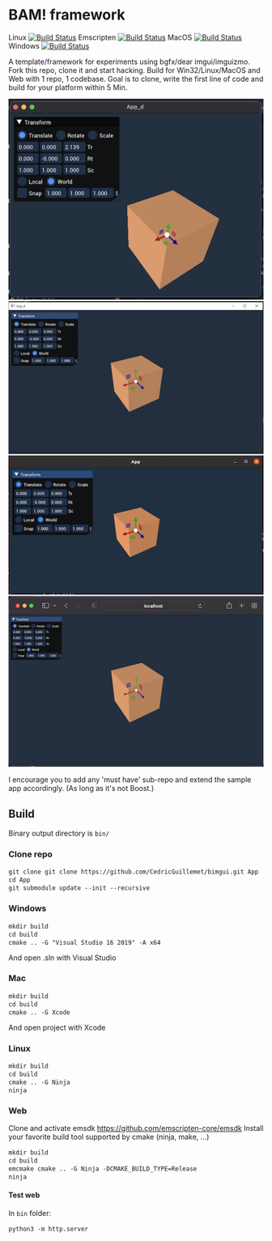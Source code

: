 # BAM! framework 

Linux [![Build Status](https://cedricguillemet.visualstudio.com/Bam/_apis/build/status/CedricGuillemet.bam?branchName=main&jobName=Ubuntu_Clang)](https://cedricguillemet.visualstudio.com/Bam/_build/latest?definitionId=4&branchName=main)
Emscripten [![Build Status](https://cedricguillemet.visualstudio.com/Bam/_apis/build/status/CedricGuillemet.bam?branchName=main&jobName=Ubuntu_Emscripten)](https://cedricguillemet.visualstudio.com/Bam/_build/latest?definitionId=4&branchName=main)
MacOS [![Build Status](https://cedricguillemet.visualstudio.com/Bam/_apis/build/status/CedricGuillemet.bam?branchName=main&jobName=macOS)](https://cedricguillemet.visualstudio.com/Bam/_build/latest?definitionId=4&branchName=main)
Windows [![Build Status](https://cedricguillemet.visualstudio.com/Bam/_apis/build/status/CedricGuillemet.bam?branchName=main&jobName=win32_x64)](https://cedricguillemet.visualstudio.com/Bam/_build/latest?definitionId=4&branchName=main)


A template/framework for experiments using bgfx/dear imgui/imguizmo.
Fork this repo, clone it and start hacking.
Build for Win32/Linux/MacOS and Web with 1 repo, 1 codebase.
Goal is to clone, write the first line of code and build for your platform within 5 Min.

![MacOS](Doc/BAM_MacOS.png)
![Windows](Doc/BAM_Windows.png)
![Ubuntu](Doc/BAM_Ubuntu.png)
![Web](Doc/BAM_Web.png)

I encourage you to add any 'must have' sub-repo and extend the sample app accordingly.
(As long as it's not Boost.)

## Build

Binary output directory is `bin/`

### Clone repo
```
git clone git clone https://github.com/CedricGuillemet/bimgui.git App
cd App
git submodule update --init --recursive
```

### Windows
```
mkdir build
cd build
cmake .. -G "Visual Studio 16 2019" -A x64
```
And open .sln with Visual Studio

### Mac
```
mkdir build
cd build
cmake .. -G Xcode
```

And open project with Xcode

### Linux
```
mkdir build
cd build
cmake .. -G Ninja
ninja
```

### Web

Clone and activate emsdk https://github.com/emscripten-core/emsdk
Install your favorite build tool supported by cmake (ninja, make, ...)
```
mkdir build
cd build
emcmake cmake .. -G Ninja -DCMAKE_BUILD_TYPE=Release
ninja
```
#### Test web

In `bin` folder:

```
python3 -m http.server
```
